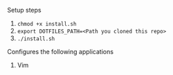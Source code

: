 Setup steps
1. `chmod +x install.sh`
1. `export DOTFILES_PATH=<Path you cloned this repo>`
1. `./install.sh`

Configures the following applications
1. Vim
 
